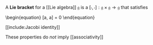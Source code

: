 A **Lie bracket** for a [[Lie algebra]] $\mathfrak{g}$ is a $[\cdot,\cdot]: \mathfrak{g \times g \to g}$ that satisfies

\begin{equation}
[a, a] = 0
\end{equation}

[[include:Jacobi identity]]

These properties do _not_ imply [[associativity]]